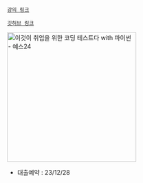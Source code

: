 [`강의 링크`](https://www.youtube.com/watch?v=m-9pAwq1o3w&list=PLRx0vPvlEmdAghTr5mXQxGpHjWqSz0dgC)

[`깃허브 링크`](https://github.com/ndb796/python-for-coding-test)

<img src="https://image.yes24.com/goods/91433923/XL" alt="이것이 취업을 위한 코딩 테스트다 with 파이썬 - 예스24" width="300px">



- 대출예약 : 23/12/28





